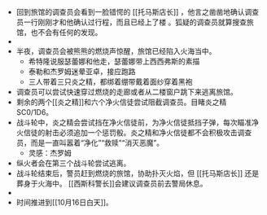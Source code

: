 - 回到旅馆的调查员会看到一脸错愕的 [[托马斯店长]] ，他言之凿凿地确认调查员一行刚刚才和他确认过行程，而且已经上了楼 。狐疑的调查员就算搜查旅馆，也不会有任何的发现。
-
- 半夜，调查员会被熊熊的燃烧声惊醒，旅馆已经陷入火海当中。
	- 希特隆说服瑟蕾娜和他走，瑟蕾娜带上西西弗斯的素描
	- 泰勒和杰罗姆迷晕亚卓，接应跑路
	- 三人带着三只炎之精，都绑着绷带戴着面纱穿着黑袍
- 调查员可以尝试快速穿过燃烧的走廊或者从二楼窗户跳下来逃离旅馆。
- 剩余的两个[[炎之精]]和六个净火信徒尝试阻截调查员。目睹炎之精SC0/1D6。
- 战斗轮中，炎之精会尝试挡在净火信徒前，为净火信徒抵挡子弹，每次瞄准净火信徒的射击必须追加一个惩罚骰。炎之精和净火信徒都不会积极攻击调查员，而是一直叫嚣着“净化”“救赎”“消灭恶魔”。
	- 灵感：杰罗姆
- 纵火者会在第三个战斗轮尝试逃离。
- 战斗轮结束后，警员赶到燃烧的旅馆，协助扑灭火焰，但 [[托马斯店长]] 还是葬身于火海中。
  [[西斯科警长]]会建议调查员前去警局休息。
-
- 时间推进到[[10月16日白天]]。